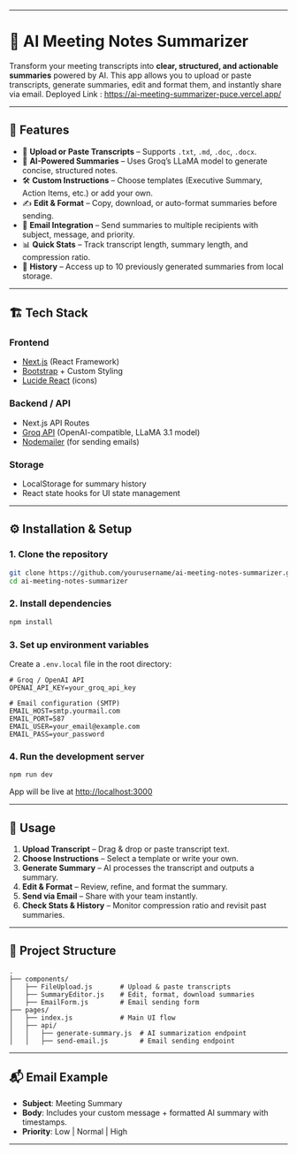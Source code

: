 
---

# 📝 AI Meeting Notes Summarizer

Transform your meeting transcripts into **clear, structured, and actionable summaries** powered by AI. This app allows you to upload or paste transcripts, generate summaries, edit and format them, and instantly share via email.
Deployed Link : https://ai-meeting-summarizer-puce.vercel.app/

---

## 🚀 Features

* 📂 **Upload or Paste Transcripts** – Supports `.txt`, `.md`, `.doc`, `.docx`.
* 🤖 **AI-Powered Summaries** – Uses Groq’s LLaMA model to generate concise, structured notes.
* 🛠 **Custom Instructions** – Choose templates (Executive Summary, Action Items, etc.) or add your own.
* ✍️ **Edit & Format** – Copy, download, or auto-format summaries before sending.
* 📧 **Email Integration** – Send summaries to multiple recipients with subject, message, and priority.
* 📊 **Quick Stats** – Track transcript length, summary length, and compression ratio.
* 📜 **History** – Access up to 10 previously generated summaries from local storage.

---

## 🏗 Tech Stack

### **Frontend**

* [Next.js](https://nextjs.org/) (React Framework)
* [Bootstrap](https://getbootstrap.com/) + Custom Styling
* [Lucide React](https://lucide.dev/) (icons)

### **Backend / API**

* Next.js API Routes
* [Groq API](https://groq.com/) (OpenAI-compatible, LLaMA 3.1 model)
* [Nodemailer](https://nodemailer.com/) (for sending emails)

### **Storage**

* LocalStorage for summary history
* React state hooks for UI state management

---

## ⚙️ Installation & Setup

### 1. Clone the repository

```bash
git clone https://github.com/yourusername/ai-meeting-notes-summarizer.git
cd ai-meeting-notes-summarizer
```

### 2. Install dependencies

```bash
npm install
```

### 3. Set up environment variables

Create a `.env.local` file in the root directory:

```env
# Groq / OpenAI API
OPENAI_API_KEY=your_groq_api_key

# Email configuration (SMTP)
EMAIL_HOST=smtp.yourmail.com
EMAIL_PORT=587
EMAIL_USER=your_email@example.com
EMAIL_PASS=your_password
```

### 4. Run the development server

```bash
npm run dev
```

App will be live at [http://localhost:3000](http://localhost:3000)

---

## 📌 Usage

1. **Upload Transcript** – Drag & drop or paste transcript text.
2. **Choose Instructions** – Select a template or write your own.
3. **Generate Summary** – AI processes the transcript and outputs a summary.
4. **Edit & Format** – Review, refine, and format the summary.
5. **Send via Email** – Share with your team instantly.
6. **Check Stats & History** – Monitor compression ratio and revisit past summaries.

---

## 📂 Project Structure

```
.
├── components/
│   ├── FileUpload.js       # Upload & paste transcripts
│   ├── SummaryEditor.js    # Edit, format, download summaries
│   ├── EmailForm.js        # Email sending form
├── pages/
│   ├── index.js            # Main UI flow
│   ├── api/
│   │   ├── generate-summary.js  # AI summarization endpoint
│   │   ├── send-email.js        # Email sending endpoint
```

---

## 📬 Email Example

* **Subject**: Meeting Summary
* **Body**: Includes your custom message + formatted AI summary with timestamps.
* **Priority**: Low | Normal | High

---

